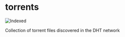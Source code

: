 torrents 
========
![Indexed](https://img.shields.io/badge/indexed-128625-blue)

Collection of torrent files discovered in the DHT network
